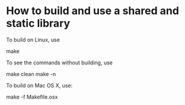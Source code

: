 
How to build and use a shared and static library
================================================


To build on Linux, use

make

To see the commands without building, use

make clean
make -n



To build on Mac OS X, use: 

make -f Makefile.osx

